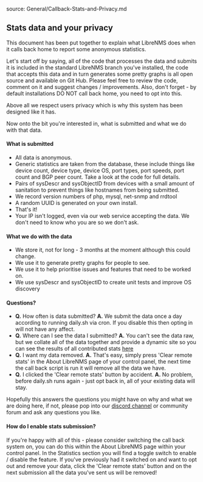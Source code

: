 source: General/Callback-Stats-and-Privacy.md
## Stats data and your privacy ##

This document has been put together to explain what LibreNMS does when it calls back home to report some anonymous statistics.

Let's start off by saying, all of the code that processes the data and submits it is included in the standard LibreNMS branch you've installed, the code that accepts this data and in turn generates some pretty graphs is all open source and available on Git Hub. Please feel free to review the code, comment on it and suggest changes / improvements. Also, don't forget - by default installations DO NOT call back home, you need to opt into this.

Above all we respect users privacy which is why this system has been designed like it has.

Now onto the bit you're interested in, what is submitted and what we do with that data.

#### What is submitted ####
- All data is anonymous.
- Generic statistics are taken from the database, these include things like device count, device type, device OS, port types, port speeds, port count and BGP peer count. Take a look at the code for full details.
- Pairs of sysDescr and sysObjectID from devices with a small amount of sanitation to prevent things like hostnames from being submitted.
- We record version numbers of php, mysql, net-snmp and rrdtool
- A random UUID is generated on your own install.
- That's it!
- Your IP isn't logged, even via our web service accepting the data. We don't need to know who you are so we don't ask.

#### What we do with the data ####
- We store it, not for long - 3 months at the moment although this could change.
- We use it to generate pretty graphs for people to see.
- We use it to help prioritise issues and features that need to be worked on.
- We use sysDescr and sysObjectID to create unit tests and improve OS discovery

#### Questions? ####
- **Q.** How often is data submitted? **A.** We submit the data once a day according to running daily.sh via cron. If you disable this then opting in will not have any affect.
- **Q.** Where can I see the data I submitted? **A.** You can't see the data raw, but we collate all of the data together and provide a dynamic site so you can see the results of all contributed stats [here](https://stats.librenms.org)
- **Q.** I want my data removed. **A.** That's easy, simply press 'Clear remote stats' in the About LibreNMS page of your control panel, the next time the call back script is run it will remove all the data we have.
- **Q.** I clicked the 'Clear remote stats' button by accident. **A.** No problem, before daily.sh runs again - just opt back in, all of your existing data will stay.

Hopefully this answers the questions you might have on why and what we are doing here, if not, please pop into our [discord channel](https://t.libren.ms/discord) or community forum and ask any questions you like.

#### How do I enable stats submission? ####
If you're happy with all of this - please consider switching the call back system on, you can do this within the About LibreNMS page within your control panel. In the Statistics section you will find a toggle switch to enable / disable the feature. If you've previously had it switched on and want to opt out and remove your data, click the 'Clear remote stats' button and on the next submission all the data you've sent us will be removed!
